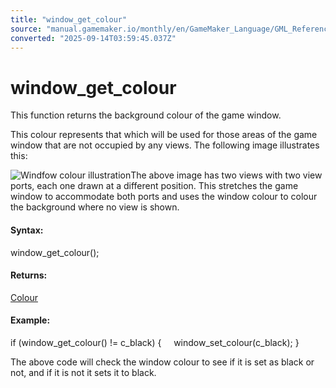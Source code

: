 ```yaml
---
title: "window_get_colour"
source: "manual.gamemaker.io/monthly/en/GameMaker_Language/GML_Reference/Cameras_And_Display/The_Game_Window/window_get_colour.htm"
converted: "2025-09-14T03:59:45.037Z"
---
```


# window\_get\_colour

This function returns the background colour of the game window.

This colour represents that which will be used for those areas of the game window that are not occupied by any views. The following image illustrates this:

![Windfow colour illustration](../../../../assets/Images/Scripting_Reference/GML/Reference/Cameras_Display/window_set_colour.png)The above image has two views with two view ports, each one drawn at a different position. This stretches the game window to accommodate both ports and uses the window colour to colour the background where no view is shown.

#### Syntax:

window\_get\_colour();

#### Returns:

[Colour](../../Drawing/Colour_And_Alpha/Colour_And_Alpha.md)

#### Example:

if (window\_get\_colour() != c\_black)
{
    window\_set\_colour(c\_black);
}

The above code will check the window colour to see if it is set as black or not, and if it is not it sets it to black.